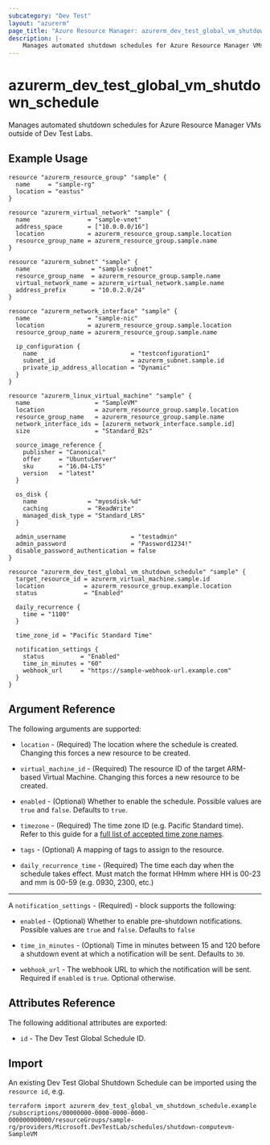 ```yaml
---
subcategory: "Dev Test"
layout: "azurerm"
page_title: "Azure Resource Manager: azurerm_dev_test_global_vm_shutdown_schedule"
description: |-
    Manages automated shutdown schedules for Azure Resource Manager VMs outside of Dev Test Labs.
---
```


# azurerm_dev_test_global_vm_shutdown_schedule

Manages automated shutdown schedules for Azure Resource Manager VMs outside of Dev Test Labs.

## Example Usage

```hcl
resource "azurerm_resource_group" "sample" {
  name     = "sample-rg"
  location = "eastus"
}

resource "azurerm_virtual_network" "sample" {
  name                = "sample-vnet"
  address_space       = ["10.0.0.0/16"]
  location            = azurerm_resource_group.sample.location
  resource_group_name = azurerm_resource_group.sample.name
}

resource "azurerm_subnet" "sample" {
  name                 = "sample-subnet"
  resource_group_name  = azurerm_resource_group.sample.name
  virtual_network_name = azurerm_virtual_network.sample.name
  address_prefix       = "10.0.2.0/24"
}

resource "azurerm_network_interface" "sample" {
  name                = "sample-nic"
  location            = azurerm_resource_group.sample.location
  resource_group_name = azurerm_resource_group.sample.name

  ip_configuration {
    name                          = "testconfiguration1"
    subnet_id                     = azurerm_subnet.sample.id
    private_ip_address_allocation = "Dynamic"
  }
}

resource "azurerm_linux_virtual_machine" "sample" {
  name                  = "SampleVM"
  location              = azurerm_resource_group.sample.location
  resource_group_name   = azurerm_resource_group.sample.name
  network_interface_ids = [azurerm_network_interface.sample.id]
  size                  = "Standard_B2s"

  source_image_reference {
    publisher = "Canonical"
    offer     = "UbuntuServer"
    sku       = "16.04-LTS"
    version   = "latest"
  }

  os_disk {
    name              = "myosdisk-%d"
    caching           = "ReadWrite"
    managed_disk_type = "Standard_LRS"
  }

  admin_username                  = "testadmin"
  admin_password                  = "Password1234!"
  disable_password_authentication = false
}

resource "azurerm_dev_test_global_vm_shutdown_schedule" "sample" {
  target_resource_id = azurerm_virtual_machine.sample.id
  location           = azurerm_resource_group.example.location
  status             = "Enabled"

  daily_recurrence {
    time = "1100"
  }

  time_zone_id = "Pacific Standard Time"

  notification_settings {
    status          = "Enabled"
    time_in_minutes = "60"
    webhook_url     = "https://sample-webhook-url.example.com"
  }
}
```

## Argument Reference

The following arguments are supported:

* `location` - (Required) The location where the schedule is created. Changing this forces a new resource to be created.

* `virtual_machine_id` - (Required) The resource ID of the target ARM-based Virtual Machine. Changing this forces a new resource to be created.

* `enabled` - (Optional) Whether to enable the schedule. Possible values are `true` and `false`. Defaults to `true`.

* `timezone` - (Required) The time zone ID (e.g. Pacific Standard time). Refer to this guide for a [full list of accepted time zone names](https://jackstromberg.com/2017/01/list-of-time-zones-consumed-by-azure/).

* `tags` - (Optional) A mapping of tags to assign to the resource.

* `daily_recurrence_time` - (Required) The time each day when the schedule takes effect. Must match the format HHmm where HH is 00-23 and mm is 00-59 (e.g. 0930, 2300, etc.)

---

A `notification_settings` - (Required)  - block supports the following:

* `enabled` - (Optional) Whether to enable pre-shutdown notifications. Possible values are `true` and `false`. Defaults to `false`

* `time_in_minutes` - (Optional) Time in minutes between 15 and 120 before a shutdown event at which a notification will be sent. Defaults to `30`.

* `webhook_url` - The webhook URL to which the notification will be sent. Required if `enabled` is `true`. Optional otherwise.

## Attributes Reference

The following additional attributes are exported:

* `id` - The Dev Test Global Schedule ID.

## Import

An existing Dev Test Global Shutdown Schedule can be imported using the `resource id`, e.g.

```shell
terraform import azurerm_dev_test_global_vm_shutdown_schedule.example /subscriptions/00000000-0000-0000-0000-000000000000/resourceGroups/sample-rg/providers/Microsoft.DevTestLab/schedules/shutdown-computevm-SampleVM
```
